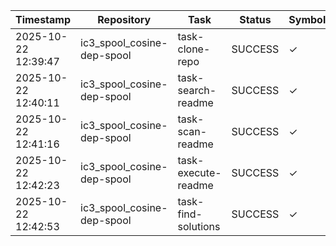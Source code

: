 | Timestamp | Repository | Task | Status | Symbol |
|-----------|------------|------|--------|--------|
| 2025-10-22 12:39:47 | ic3_spool_cosine-dep-spool | task-clone-repo | SUCCESS | ✓ |
| 2025-10-22 12:40:11 | ic3_spool_cosine-dep-spool | task-search-readme | SUCCESS | ✓ |
| 2025-10-22 12:41:16 | ic3_spool_cosine-dep-spool | task-scan-readme | SUCCESS | ✓ |
| 2025-10-22 12:42:23 | ic3_spool_cosine-dep-spool | task-execute-readme | SUCCESS | ✓ |
| 2025-10-22 12:42:53 | ic3_spool_cosine-dep-spool | task-find-solutions | SUCCESS | ✓ |
